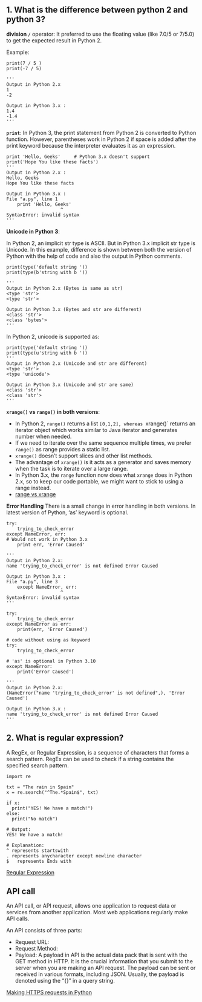 
## 1. What is the difference between python 2 and python 3?

**division `/`** operator: It preferred to use the floating value (like 7.0/5 or 7/5.0) to get the expected result in Python 2.

Example:
```
print(7 / 5 )
print(-7 / 5)    

'''
Output in Python 2.x
1
-2
 
Output in Python 3.x :
1.4
-1.4
'''
```

**`print`**: In Python 3, the print statement from Python 2 is converted to Python function. However, parentheses work in Python 2 if space 
is added after the print keyword because the interpreter evaluates it as an expression.

```
print 'Hello, Geeks'	 # Python 3.x doesn't support
print('Hope You like these facts')
'''
Output in Python 2.x :
Hello, Geeks
Hope You like these facts

Output in Python 3.x :
File "a.py", line 1
	print 'Hello, Geeks'
					^
SyntaxError: invalid syntax
'''
```

**Unicode in Python 3**: 

In Python 2, an implicit str type is ASCII. But in Python 3.x implicit str type is Unicode. In this example, difference is shown between both 
the version of Python with the help of code and also the output in Python comments.

```
print(type('default string '))
print(type(b'string with b '))

'''
Output in Python 2.x (Bytes is same as str)
<type 'str'>
<type 'str'>

Output in Python 3.x (Bytes and str are different)
<class 'str'>
<class 'bytes'>
'''
```

In Python 2, unicode is supported as:

```
print(type('default string '))
print(type(u'string with b '))
'''
Output in Python 2.x (Unicode and str are different)
<type 'str'>
<type 'unicode'>
   
Output in Python 3.x (Unicode and str are same)
<class 'str'>
<class 'str'>
'''
```

**`xrange()` vs `range()` in both versions**:

- In Python 2, `range()` returns a list `[0,1,2], whereas `xrange()` returns an iterator object which works similar to
  Java iterator and generates number when needed.
- If we need to iterate over the same sequence multiple times, we prefer `range()` as range provides a static list.
- `xrange()` doesn’t support slices and other list methods.
- The advantage of `xrange()` is it acts as a generator and saves memory when the task is to iterate over a large range.
- In Python 3.x, the `range` function now does what `xrange` does in Python 2.x, so to keep our code portable, we might want to stick to using a range instead.
- [range vs xrange](https://www.geeksforgeeks.org/range-vs-xrange-in-python/)

**Error Handling**
There is a small change in error handling in both versions. In latest version of Python, ‘as’ keyword is optional. 

```
try:
	trying_to_check_error
except NameError, err:
# Would not work in Python 3.x
	print err, 'Error Caused'

'''
Output in Python 2.x:
name 'trying_to_check_error' is not defined Error Caused

Output in Python 3.x :
File "a.py", line 3
	except NameError, err:
					^
SyntaxError: invalid syntax
'''
```

```
try:
	trying_to_check_error
except NameError as err:
	print(err, 'Error Caused')

# code without using as keyword
try:
	trying_to_check_error
	
# 'as' is optional in Python 3.10
except NameError:
	print('Error Caused')
	
'''
Output in Python 2.x:
(NameError("name 'trying_to_check_error' is not defined",), 'Error Caused')

Output in Python 3.x :
name 'trying_to_check_error' is not defined Error Caused
'''
```

## 2. What is regular expression?

A RegEx, or Regular Expression, is a sequence of characters that forms a search pattern. RegEx can be used to check if a string contains the specified search 
pattern. 

```
import re

txt = "The rain in Spain"
x = re.search("^The.*Spain$", txt)

if x:
  print("YES! We have a match!")
else:
  print("No match")

# Output:
YES! We have a match!

# Explanation:
^ represents startswith
. represents anycharacter except newline character
$	represents Ends with
```

[Regular Expression](https://www.w3schools.com/python/python_regex.asp)

## API call

An API call, or API request, allows one application to request data or services from another application. Most web applications regularly make API calls.

An API consists of three parts:
- Request URL: 
- Request Method: 
- Payload: A payload in API is the actual data pack that is sent with the GET method in HTTP. It is the crucial information that you submit
  to the server when you are making an API request. The payload can be sent or received in various formats, including JSON. Usually, the payload is denoted using the “{}” in a query string.

[Making HTTPS requests in Python](https://www.datacamp.com/tutorial/making-http-requests-in-python)
